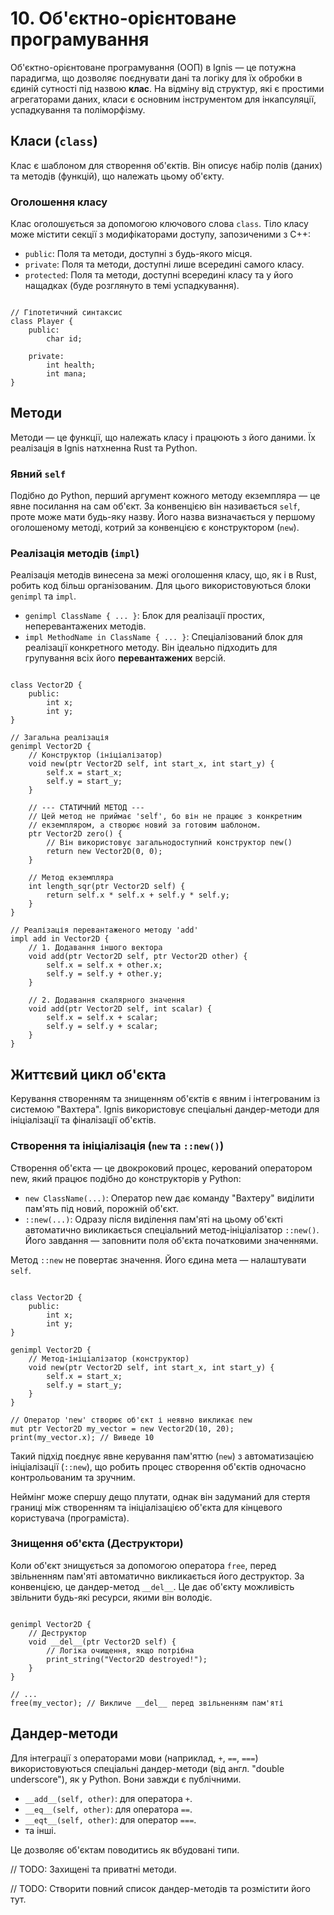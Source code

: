 # 10. Об'єктно-орієнтоване програмування

Об'єктно-орієнтоване програмування (ООП) в Ignis — це потужна парадигма, що дозволяє поєднувати дані та логіку для їх обробки в єдиній сутності під назвою **клас**. 
На відміну від структур, які є простими агрегаторами даних, класи є основним інструментом для інкапсуляції, успадкування та поліморфізму.

## Класи (`class`)

Клас є шаблоном для створення об'єктів. Він описує набір полів (даних) та методів (функцій), що належать цьому об'єкту.

### Оголошення класу

Клас оголошується за допомогою ключового слова `class`. 
Тіло класу може містити секції з модифікаторами доступу, запозиченими з C++:
- `public`: Поля та методи, доступні з будь-якого місця.
- `private`: Поля та методи, доступні лише всередині самого класу.
- `protected`: Поля та методи, доступні всередині класу та у його нащадках (буде розглянуто в темі успадкування).

```Ignis

// Гіпотетичний синтаксис
class Player {
    public:
        char id;

    private:
        int health;
        int mana;
}
```

## Методи

Методи — це функції, що належать класу і працюють з його даними. Їх реалізація в Ignis натхненна Rust та Python.

### Явний `self`

Подібно до Python, перший аргумент кожного методу екземпляра — це явне посилання на сам об'єкт. 
За конвенцією він називається `self`, проте може мати будь-яку назву. 
Його назва визначається у першому оголошеному методі, котрий за конвенцією є конструктором (`new`). 

### Реалізація методів (`impl`)

Реалізація методів винесена за межі оголошення класу, що, як і в Rust, робить код більш організованим. 
Для цього використовуються блоки `genimpl` та `impl`.
- `genimpl ClassName { ... }`: Блок для реалізації простих, неперевантажених методів.
- `impl MethodName in ClassName { ... }`: Спеціалізований блок для реалізації конкретного методу. 
   Він ідеально підходить для групування всіх його **перевантажених** версій.

```Ignis

class Vector2D {
    public:
        int x;
        int y;
}

// Загальна реалізація
genimpl Vector2D {
    // Конструктор (ініціалізатор)
    void new(ptr Vector2D self, int start_x, int start_y) {
        self.x = start_x;
        self.y = start_y;
    }

    // --- СТАТИЧНИЙ МЕТОД ---
    // Цей метод не приймає 'self', бо він не працює з конкретним
    // екземпляром, а створює новий за готовим шаблоном.
    ptr Vector2D zero() {
        // Він використовує загальнодоступний конструктор new()
        return new Vector2D(0, 0);
    }

    // Метод екземпляра
    int length_sqr(ptr Vector2D self) {
        return self.x * self.x + self.y * self.y;
    }
}

// Реалізація перевантаженого методу 'add'
impl add in Vector2D {
    // 1. Додавання іншого вектора
    void add(ptr Vector2D self, ptr Vector2D other) {
        self.x = self.x + other.x;
        self.y = self.y + other.y;
    }

    // 2. Додавання скалярного значення
    void add(ptr Vector2D self, int scalar) {
        self.x = self.x + scalar;
        self.y = self.y + scalar;
    }
}
```

## Життєвий цикл об'єкта

Керування створенням та знищенням об'єктів є явним і інтегрованим із системою "Вахтера". 
Ignis використовує спеціальні дандер-методи для ініціалізації та фіналізації об'єктів.

### Створення та ініціалізація (`new` та `::new()`)
Створення об'єкта — це двокроковий процес, керований оператором new, який працює подібно до конструкторів у Python:
- `new ClassName(...)`: Оператор new дає команду "Вахтеру" виділити пам'ять під новий, порожній об'єкт.
- `::new(...)`: Одразу після виділення пам'яті на цьому об'єкті автоматично викликається спеціальний метод-ініціалізатор `::new()`. 
   Його завдання — заповнити поля об'єкта початковими значеннями.

Метод `::new` не повертає значення. Його єдина мета — налаштувати `self`.
```Ignis

class Vector2D {
    public:
        int x;
        int y;
}

genimpl Vector2D {
    // Метод-ініціалізатор (конструктор)
    void new(ptr Vector2D self, int start_x, int start_y) {
        self.x = start_x;
        self.y = start_y;
    }
}

// Оператор 'new' створює об'єкт і неявно викликає new
mut ptr Vector2D my_vector = new Vector2D(10, 20);
print(my_vector.x); // Виведе 10
```

Такий підхід поєднує явне керування пам'яттю (`new`) з автоматизацією ініціалізації (`::new`), що робить процес створення об'єктів одночасно контрольованим та зручним.

Неймінг може спершу дещо плутати, однак він задуманий для стертя границі між створенням та ініціалізацією об'єкта для кінцевого користувача (програміста).

### Знищення об'єкта (Деструктори)

Коли об'єкт знищується за допомогою оператора `free`, перед звільненням пам'яті автоматично викликається його деструктор. 
За конвенцією, це дандер-метод `__del__`. Це дає об'єкту можливість звільнити будь-які ресурси, якими він володіє.
```Ignis

genimpl Vector2D {
    // Деструктор
    void __del__(ptr Vector2D self) {
        // Логіка очищення, якщо потрібна
        print_string("Vector2D destroyed!");
    }
}

// ...
free(my_vector); // Викличе __del__ перед звільненням пам'яті
```

## Дандер-методи
Для інтеграції з операторами мови (наприклад, `+`, `==`, `===`) використовуються спеціальні дандер-методи (від англ. "double underscore"), як у Python. Вони завжди є публічними.
- `__add__(self, other)`: для оператора `+`.
- `__eq__(self, other)`: для оператора `==`.
- `__eqt__(self, other)`: для оператор `===`.
- та інші.

Це дозволяє об'єктам поводитись як вбудовані типи.


// TODO: Захищені та приватні методи.

// TODO: Створити повний список дандер-методів та розмістити його тут.